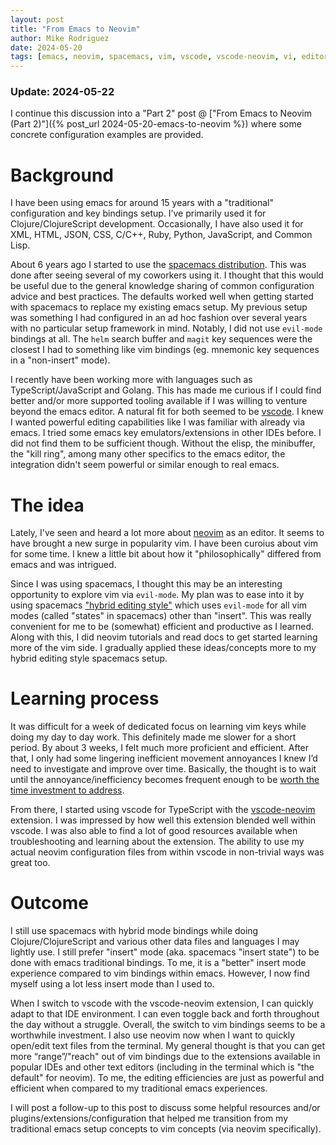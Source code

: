 ```yaml
---
layout: post
title: "From Emacs to Neovim"
author: Mike Rodriguez
date: 2024-05-20
tags: [emacs, neovim, spacemacs, vim, vscode, vscode-neovim, vi, editor, development, programming]
---
```


### Update: 2024-05-22

I continue this discussion into a "Part 2" post @ ["From Emacs to Neovim (Part 2)"]({% post_url 2024-05-20-emacs-to-neovim %}) where some concrete configuration examples are provided.

# Background

I have been using emacs for around 15 years with a "traditional" configuration and key bindings setup. I’ve primarily used it for Clojure/ClojureScript development. Occasionally, I have also used it for XML, HTML, JSON, CSS, C/C++, Ruby, Python, JavaScript, and Common Lisp.

About 6 years ago I started to use the [spacemacs distribution](https://www.spacemacs.org). This was done after seeing several of my coworkers using it. I thought that this would be useful due to the general knowledge sharing of common configuration advice and best practices. The defaults worked well when getting started with spacemacs to replace my existing emacs setup. My previous setup was something I had configured in an ad hoc fashion over several years with no particular setup framework in mind. Notably, I did not use `evil-mode` bindings at all. The `helm` search buffer and `magit` key sequences were the closest I had to something like vim bindings (eg. mnemonic key sequences in a "non-insert" mode).

I recently have been working more with languages such as TypeScript/JavaScript and Golang. This has made me curious if I could find better and/or more supported tooling available if I was willing to venture beyond the emacs editor. A natural fit for both seemed to be [vscode](https://code.visualstudio.com). I knew I wanted powerful editing capabilities like I was familiar with already via emacs. I tried some emacs key emulators/extensions in other IDEs before. I did not find them to be sufficient though. Without the elisp, the minibuffer, the "kill ring", among many other specifics to the emacs editor, the integration didn't seem powerful or similar enough to real emacs.

# The idea

Lately, I've seen and heard a lot more about [neovim](https://neovim.io) as an editor. It seems to have brought a new surge in popularity vim. I have been curoius about vim for some time. I knew a little bit about how it "philosophically" differed from emacs and was intrigued.

Since I was using spacemacs, I thought this may be an interesting opportunity to explore vim via `evil-mode`. My plan was to ease into it by using spacemacs ["hybrid editing style"](https://develop.spacemacs.org/doc/DOCUMENTATION.html#hybrid) which uses `evil-mode` for all vim modes (called "states" in spacemacs) other than "insert". This was really convenient for me to be (somewhat) efficient and productive as I learned. Along with this, I did neovim tutorials and read docs to get started learning more of the vim side. I gradually applied these ideas/concepts more to my hybrid editing style spacemacs setup.

# Learning process

It was difficult for a week of dedicated focus on learning vim keys while doing my day to day work. This definitely made me slower for a short period. By about 3 weeks, I felt much more proficient and efficient. After that, I only had some lingering inefficient movement annoyances I knew I’d need to investigate and improve over time. Basically, the thought is to wait until the annoyance/inefficiency becomes frequent enough to be [worth the time investment to address](https://xkcd.com/1205).

From there, I started using vscode for TypeScript with the [vscode-neovim](https://github.com/vscode-neovim/vscode-neovim) extension. I was impressed by how well this extension blended well within vscode. I was also able to find a lot of good resources available when troubleshooting and learning about the extension. The ability to use my actual neovim configuration files from within vscode in non-trivial ways was great too.

# Outcome

I still use spacemacs with hybrid mode bindings while doing Clojure/ClojureScript and various other data files and languages I may lightly use. I still prefer "insert" mode (aka. spacemacs "insert state") to be done with emacs traditional bindings. To me, it is a "better" insert mode experience compared to vim bindings within emacs. However, I now find myself using a lot less insert mode than I used to.

When I switch to vscode with the vscode-neovim extension, I can quickly adapt to that IDE environment. I can even toggle back and forth throughout the day without a struggle. Overall, the switch to vim bindings seems to be a worthwhile investment. I also use neovim now when I want to quickly open/edit text files from the terminal. My general thought is that you can get more “range”/"reach" out of vim bindings due to the extensions available in popular IDEs and other text editors (including in the terminal which is "the default" for neovim). To me, the editing efficiencies are just as powerful and efficient when compared to my traditional emacs experiences.

I will post a follow-up to this post to discuss some helpful resources and/or plugins/extensions/configuration that helped me transition from my traditional emacs setup concepts to vim concepts (via neovim specifically).
